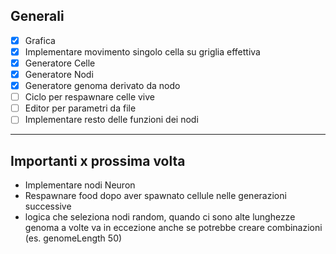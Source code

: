 ## Generali
- [x] Grafica
- [x] Implementare movimento singolo cella su griglia effettiva
- [x] Generatore Celle
- [x] Generatore Nodi
- [x] Generatore genoma derivato da nodo
- [ ] Ciclo per respawnare celle vive
- [ ] Editor per parametri da file
- [ ] Implementare resto delle funzioni dei nodi

---

## Importanti x prossima volta

- Implementare nodi Neuron
- Respawnare food dopo aver spawnato cellule nelle generazioni successive
- logica che seleziona nodi random, quando ci sono alte lunghezze genoma a volte va in eccezione anche se potrebbe creare combinazioni (es. genomeLength 50)